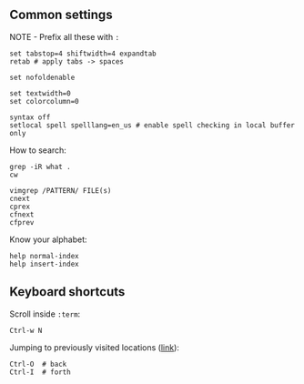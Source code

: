 ## Common settings

NOTE - Prefix all these with `:`

```
set tabstop=4 shiftwidth=4 expandtab
retab # apply tabs -> spaces

set nofoldenable

set textwidth=0
set colorcolumn=0

syntax off
setlocal spell spelllang=en_us # enable spell checking in local buffer only
```

How to search:

```
grep -iR what .
cw
```

```
vimgrep /PATTERN/ FILE(s)
cnext
cprex
cfnext
cfprev
```

Know your alphabet:

```
help normal-index
help insert-index
```

## Keyboard shortcuts

Scroll inside `:term`:

```
Ctrl-w N
```

Jumping to previously visited locations ([link](https://vim.fandom.com/wiki/Jumping_to_previously_visited_locations)):

```
Ctrl-O  # back
Ctrl-I  # forth
```
